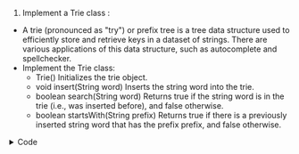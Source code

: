 1. Implement a Trie class : 
  - A trie (pronounced as "try") or prefix tree is a tree data structure used to efficiently store and retrieve keys in a dataset of strings. There are various applications of this data structure, such as autocomplete and spellchecker.
  - Implement the Trie class:
    - Trie() Initializes the trie object.
    - void insert(String word) Inserts the string word into the trie.
    - boolean search(String word) Returns true if the string word is in the trie (i.e., was inserted before), and false otherwise.
    - boolean startsWith(String prefix) Returns true if there is a previously inserted string word that has the prefix prefix, and false otherwise.
 
<details><summary>Code</summary>
<p>

```java
class Trie {
    public static class Node{
        Node[] children;
        boolean isEnd;
        Node(){
            children = new Node[26];
            isEnd = false;
        }
    }
    Node root;
    public Trie() {
        root = new Node();
    }
    
    public void insert(String word) {
        Node curr = root;
        for(int i = 0;i<word.length();i++){
            char ch = word.charAt(i);
            if(curr.children[ch-'a']==null){
                curr.children[ch-'a']=new Node();
            }
            curr = curr.children[ch-'a'];
        }
        curr.isEnd = true;
    }
    
    public boolean search(String word) {
        Node curr = root;
        for(int i =0;i<word.length();i++){
            char ch = word.charAt(i);
            if(curr.children[ch-'a']==null) return false;
            curr = curr.children[ch-'a'];
        }
        return curr.isEnd;
    }
    
    public boolean startsWith(String word) {
        Node curr = root;
        for(int i = 0;i<word.length();i++){
            char ch = word.charAt(i);
            if(curr.children[ch-'a']==null) return false;
            curr = curr.children[ch-'a'];
        }
        return true;
    }
}

```
                                       
</p>
</details>
